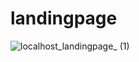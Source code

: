 # landingpage

![localhost_landingpage_ (1)](https://github.com/micher12/landingpage/assets/84326814/762a6b88-90f6-465d-810d-c0b44bb8741d)
